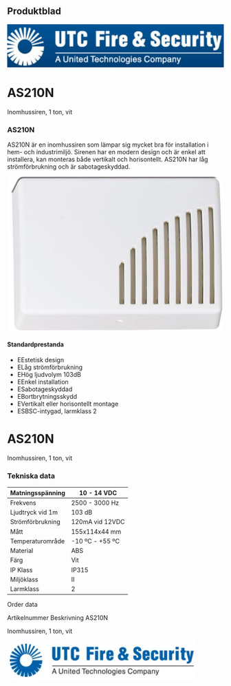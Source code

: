 ## Produktblad

![](_page_0_Picture_1.jpeg)

# AS210N

Inomhussiren, 1 ton, vit

### AS210N

AS210N är en inomhussiren som lämpar sig mycket bra för installation i hem- och industrimiljö. Sirenen har en modern design och är enkel att installera, kan monteras både vertikalt och horisontellt. AS210N har låg strömförbrukning och är sabotageskyddad.

![](_page_0_Picture_6.jpeg)

#### Standardprestanda

- EEstetisk design
- ELåg strömförbrukning
- EHög ljudvolym 103dB
- EEnkel installation
- ESabotageskyddad
- EBortbrytningsskydd
- EVertikalt eller horisontellt montage
- ESBSC-intygad, larmklass 2

# AS210N

Inomhussiren, 1 ton, vit

### Tekniska data

| Matningsspänning | 10 - 14 VDC     |
|------------------|-----------------|
| Frekvens         | 2500 - 3000 Hz  |
| Ljudtryck vid 1m | 103 dB          |
| Strömförbrukning | 120mA vid 12VDC |
| Mått             | 155x114x44 mm   |
| Temperaturområde | -10 ºC - +55 ºC |
| Material         | ABS             |
| Färg             | Vit             |
| IP Klass         | IP315           |
| Miljöklass       | II              |
| Larmklass        | 2               |

Order data

Artikelnummer Beskrivning AS210N

Inomhussiren, 1 ton, vit

![](_page_1_Picture_7.jpeg)